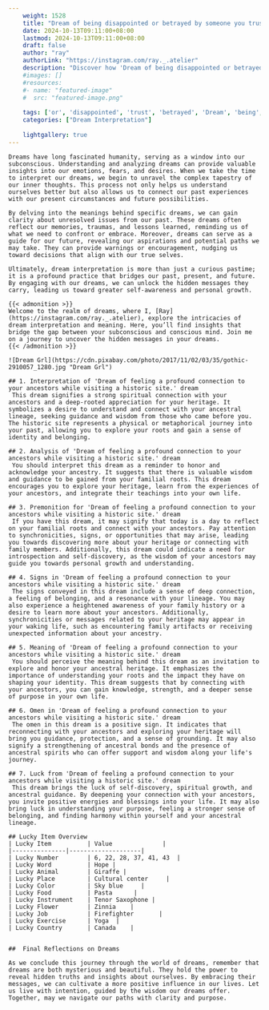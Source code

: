 ```yaml
---
    weight: 1528
    title: "Dream of being disappointed or betrayed by someone you trust"  # Assuming 'title' column exists
    date: 2024-10-13T09:11:00+08:00
    lastmod: 2024-10-13T09:11:00+08:00
    draft: false
    author: "ray"
    authorLink: "https://instagram.com/ray._.atelier"
    description: "Discover how 'Dream of being disappointed or betrayed by someone you trust' can interpret your future and uncover its significant meanings in your life."
    #images: []
    #resources:
    #- name: "featured-image"
    #  src: "featured-image.png"
    
    tags: ['or', 'disappointed', 'trust', 'betrayed', 'Dream', 'being', 'someone', 'by', 'of', 'you']
    categories: ["Dream Interpretation"]
    
    lightgallery: true
---
```

    
    Dreams have long fascinated humanity, serving as a window into our subconscious. Understanding and analyzing dreams can provide valuable insights into our emotions, fears, and desires. When we take the time to interpret our dreams, we begin to unravel the complex tapestry of our inner thoughts. This process not only helps us understand ourselves better but also allows us to connect our past experiences with our present circumstances and future possibilities.
    
    By delving into the meanings behind specific dreams, we can gain clarity about unresolved issues from our past. These dreams often reflect our memories, traumas, and lessons learned, reminding us of what we need to confront or embrace. Moreover, dreams can serve as a guide for our future, revealing our aspirations and potential paths we may take. They can provide warnings or encouragement, nudging us toward decisions that align with our true selves.
    
    Ultimately, dream interpretation is more than just a curious pastime; it is a profound practice that bridges our past, present, and future. By engaging with our dreams, we can unlock the hidden messages they carry, leading us toward greater self-awareness and personal growth.
    
    {{< admonition >}}
    Welcome to the realm of dreams, where I, [Ray](https://instagram.com/ray._.atelier), explore the intricacies of dream interpretation and meaning. Here, you’ll find insights that bridge the gap between your subconscious and conscious mind. Join me on a journey to uncover the hidden messages in your dreams.
    {{< /admonition >}}
    
    ![Dream Grl](https://cdn.pixabay.com/photo/2017/11/02/03/35/gothic-2910057_1280.jpg "Dream Grl")
    
    ## 1. Interpretation of 'Dream of feeling a profound connection to your ancestors while visiting a historic site.' dream
     This dream signifies a strong spiritual connection with your ancestors and a deep-rooted appreciation for your heritage. It symbolizes a desire to understand and connect with your ancestral lineage, seeking guidance and wisdom from those who came before you. The historic site represents a physical or metaphorical journey into your past, allowing you to explore your roots and gain a sense of identity and belonging.
    
    ## 2. Analysis of 'Dream of feeling a profound connection to your ancestors while visiting a historic site.' dream
     You should interpret this dream as a reminder to honor and acknowledge your ancestry. It suggests that there is valuable wisdom and guidance to be gained from your familial roots. This dream encourages you to explore your heritage, learn from the experiences of your ancestors, and integrate their teachings into your own life.
    
    ## 3. Premonition for 'Dream of feeling a profound connection to your ancestors while visiting a historic site.' dream
     If you have this dream, it may signify that today is a day to reflect on your familial roots and connect with your ancestors. Pay attention to synchronicities, signs, or opportunities that may arise, leading you towards discovering more about your heritage or connecting with family members. Additionally, this dream could indicate a need for introspection and self-discovery, as the wisdom of your ancestors may guide you towards personal growth and understanding.
    
    ## 4. Signs in 'Dream of feeling a profound connection to your ancestors while visiting a historic site.' dream
     The signs conveyed in this dream include a sense of deep connection, a feeling of belonging, and a resonance with your lineage. You may also experience a heightened awareness of your family history or a desire to learn more about your ancestors. Additionally, synchronicities or messages related to your heritage may appear in your waking life, such as encountering family artifacts or receiving unexpected information about your ancestry.
    
    ## 5. Meaning of 'Dream of feeling a profound connection to your ancestors while visiting a historic site.' dream
     You should perceive the meaning behind this dream as an invitation to explore and honor your ancestral heritage. It emphasizes the importance of understanding your roots and the impact they have on shaping your identity. This dream suggests that by connecting with your ancestors, you can gain knowledge, strength, and a deeper sense of purpose in your own life.
    
    ## 6. Omen in 'Dream of feeling a profound connection to your ancestors while visiting a historic site.' dream
     The omen in this dream is a positive sign. It indicates that reconnecting with your ancestors and exploring your heritage will bring you guidance, protection, and a sense of grounding. It may also signify a strengthening of ancestral bonds and the presence of ancestral spirits who can offer support and wisdom along your life's journey.
    
    ## 7. Luck from 'Dream of feeling a profound connection to your ancestors while visiting a historic site.' dream
     This dream brings the luck of self-discovery, spiritual growth, and ancestral guidance. By deepening your connection with your ancestors, you invite positive energies and blessings into your life. It may also bring luck in understanding your purpose, feeling a stronger sense of belonging, and finding harmony within yourself and your ancestral lineage.
    
    ## Lucky Item Overview
    | Lucky Item          | Value              |
    |---------------|--------------------|
    | Lucky Number        | 6, 22, 28, 37, 41, 43  |
    | Lucky Word          | Hope |
    | Lucky Animal        | Giraffe |
    | Lucky Place         | Cultural center     |
    | Lucky Color         | Sky blue     |
    | Lucky Food          | Pasta      |
    | Lucky Instrument    | Tenor Saxophone |
    | Lucky Flower        | Zinnia    |
    | Lucky Job           | Firefighter       |
    | Lucky Exercise      | Yoga  |
    | Lucky Country       | Canada    |
    
    
    ##  Final Reflections on Dreams
    
    As we conclude this journey through the world of dreams, remember that dreams are both mysterious and beautiful. They hold the power to reveal hidden truths and insights about ourselves. By embracing their messages, we can cultivate a more positive influence in our lives. Let us live with intention, guided by the wisdom our dreams offer. Together, may we navigate our paths with clarity and purpose.
    